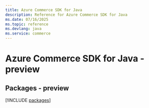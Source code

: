 ```yaml
---
title: Azure Commerce SDK for Java
description: Reference for Azure Commerce SDK for Java
ms.date: 07/16/2025
ms.topic: reference
ms.devlang: java
ms.service: commerce
---
```

# Azure Commerce SDK for Java - preview
## Packages - preview
[!INCLUDE [packages](commerce-index.md)]
